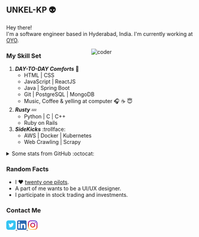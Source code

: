 ## **UNKEL-KP :alien:**
Hey there! <br/>
I'm a software engineer based in Hyderabad, India. 
I'm currently working at [OYO](https://github.com/oyorooms).
<br />


<img src = 'https://github.com/unkel-kp/unkel-kp/blob/master/resources/coder.gif?raw=true' alt = 'coder' width = "55%" height = "35%" align='right'/>

### My Skill Set
1. ***DAY-TO-DAY Comforts*** :cake:
    * HTML | CSS
    * JavaScript | ReactJS
    * Java | Spring Boot
    * Git | PostgreSQL | MongoDB
    * Music, Coffee & yelling at computer :headphones: :coffee: :innocent:
1. ***Rusty*** :zzz:
    * Python | C | C++
    * Ruby on Rails
1. ***SideKicks*** :trollface:
    * AWS | Docker | Kubernetes
    * Web Crawling | Scrapy
    
 <details>
  <summary>Some stats from GitHub :octocat:</summary>
  <br/>
  <p align="left"> <img src="https://github-readme-stats.vercel.app/api?username=unkel-kp&show_icons=true&theme=nord" alt="unkel-kp" />
</details>   

### Random Facts
* I :heart: [twenty one pilots](https://www.youtube.com/channel/UCBQZwaNPFfJ1gZ1fLZpAEGw).
* A part of me wants to be a UI/UX designer.
* I participate in stock trading and investments.

### Contact Me
<a align = "left" href="https://twitter.com/unkel_kp">
  <img alt="Connect on Twitter" width="25px" src="https://github.com/unkel-kp/unkel-kp/blob/master/resources/twitter.svg" />
</a>
<a align = "left" href="https://www.linkedin.com/in/unkel-kp/">
  <img alt="Connect on LinkedIn" width="25px" src="https://github.com/unkel-kp/unkel-kp/blob/master/resources/linkedin.svg" />
</a>
<a align = "left" href="https://www.instagram.com/unkel_kp/">
  <img  alt="Yeah! I've a life beyond tech" width="25px" src="https://github.com/unkel-kp/unkel-kp/blob/master/resources/instagram.svg" />
</a>
